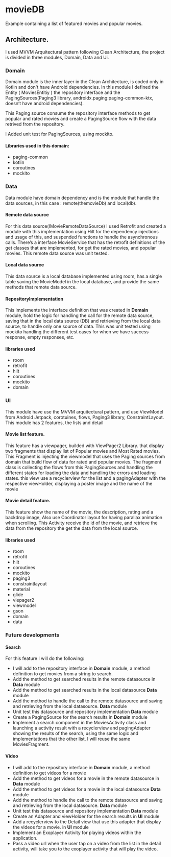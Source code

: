 # movieDB
Example containing a list of featured movies and popular movies.

## Architecture.
I used MVVM Arquitectural pattern following Clean Architecture, the project is divided in three modules, Domain, Data and Ui.

### Domain
Domain module is the inner layer in the Clean Architecture, is coded only in Kotlin and don't have Android dependencies.
In this module I defined the Entity ( MoviesEntitiy ) the repository interface and the PagingSources(Paging3 library, androidx.paging:paging-common-ktx, doesn’t have android dependencies).

This Paging source consume the repository interface methods to get popular and rated movies and create a PagingSource flow with the data retrived from the repository.

I Added unit test for PagingSources, using mockito.

#### Libraries used in this domain:
- paging-common
- kotlin
- coroutines
- mockito

### Data
Data module have domain dependency and is the module that handle the data sources, in this case : remote(themovieDb) and local(db).

#### Remote data source
For this data source(IMovieRemoteDataSource) I used Retrofit and created a module with this implementation using Hilt for the dependency injections and usage of this, and suspended functions to handle the asynchronous calls.
There’s a interface MovieService that has the retrofit definitions of the get classes that are implemented, for get the rated movies, and popular movies.
This remote data source was unit tested.

#### Local data source
This data source is a local database implemented using room, has a single table saving the MovieModel in the local database, and provide the same methods that remote data source.

#### RepositoryImplementation
This implements the interface definition that was created in **Domain** module, hold the logic for handling the call for the remote data source, saving that in the local data source (DB) and retrieving from the local data source, to handle only one source of data.
This was unit tested using mockito handling the different test cases for when we have success response, empty responses, etc.

#### libraries used
- room
- retrofit
- hilt 
- coroutines
- mockito
- domain

### UI
This module have use the MVVM arquitectural pattern, and use ViewModel from Android Jetpack, corotuines, flows, Paging3 library, ConstraintLayout.
This module has 2 features, the lists and detail

#### Movie list feature.
This feature has a viewpager, builded with ViewPager2 Library. that display two fragments that display list of Popular movies and Most Rated movies.
This Fragment is injecting the viewmodel that uses the Paging sources from domain that build flow of data for rated and popular movies.
The fragment class is collecting the flows from this PagingSources and handling the different states for loading the data and handling the errors and loading states.
this view use a recyclerview for the list and a pagingAdapter with the respective viewHolder, displaying a poster image and the name of the movie

#### Movie detail feature.

This feature show the name of the movie, the description, rating and a backdrop image, Also use Coordinator layout for having parallax animation when scrolling.
This Activity receive the id of the movie, and retrieve the data from the repository the get the data from the local source.

#### libraries used
- room
- retrofit
- hilt 
- coroutines
- mockito
- paging3
- constraintlayout
- material
- glide
- viepager2
- viewmodel
- gson
- domain
- data

### Future developments

#### Search
For this feature I will do the following:
* I will add to the repository interface in **Domain** module, a method definition to get movies from a string to search.
* Add the method to get searched results in the remote datasource in **Data** module
* Add the method to get searched results in the local datasource **Data** module
* Add the method to handle the call to the remote datasource and saving and retrieving from the local datasource. **Data** module
* Unit test this datasource and repository implementation **Data** module
* Create a PagingSource for the search results in  **Domain** module
* Implement a search component in the MoviesActivity class and launching a activity result with a recyclerview and pagingAdapter showing the results of the search, using the same logic and implementations that the other list, I will reuse the same MoviesFragment.

#### Video
* I will add to the repository interface in **Domain** module, a method definition to get videos for a movie 
* Add the method to get videos for a movie in the remote datasource in **Data** module
* Add the method to get videos for a movie in the local datasource **Data** module
* Add the method to handle the call to the remote datasource and saving and retrieving from the local datasource. **Data** module
* Unit test this datasource and repository implementation **Data** module
* Create an Adapter and viewHolder for the search results in **UI** module
* Add a recyclerview to the Detail view that use this adapter that display the videos for a movie. in **UI** module
* Implement an Exoplayer Activity for playing videos within the application.
* Pass a video url when the user tap on a video from the list in the detail activity, will take you to the exoplayer activity that will play the video.

